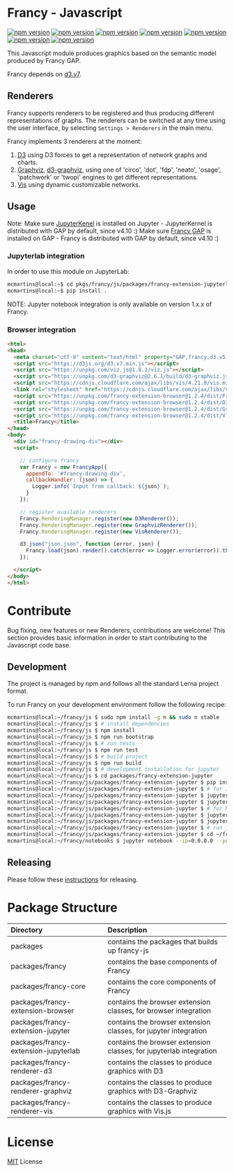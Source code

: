 # Francy - Javascript

[![npm version](https://badge.fury.io/js/francy.svg)](https://badge.fury.io/js/francy)
[![npm version](https://badge.fury.io/js/francy-core.svg)](https://badge.fury.io/js/francy-core)
[![npm version](https://badge.fury.io/js/francy-extension-browser.svg)](https://badge.fury.io/js/francy-extension-browser)
[![npm version](https://badge.fury.io/js/jupyter-francy.svg)](https://badge.fury.io/js/jupyter-francy)
[![npm version](https://badge.fury.io/js/francy-renderer-d3.svg)](https://badge.fury.io/js/francy-renderer-d3)
[![npm version](https://badge.fury.io/js/francy-renderer-graphviz.svg)](https://badge.fury.io/js/francy-renderer-graphviz)
[![npm version](https://badge.fury.io/js/francy-renderer-vis.svg)](https://badge.fury.io/js/francy-renderer-vis)

This Javascript module produces graphics based on the semantic model produced by Francy GAP.

Francy depends on [d3.v7](https://d3js.org/).

## Renderers

Francy supports renderers to be registered and thus producing different representations of graphs.
The renderers can be switched at any time using the user interface, by selecting `Settings > Renderers` in the main menu.

Francy implements 3 renderers at the moment:

1. [D3](https://d3js.org/) using D3 forces to get a representation of network graphs and charts.
2. [Graphviz](https://www.graphviz.org/), [d3-graphviz](https://github.com/magjac/d3-graphviz), using one of 'circo', 'dot', 'fdp', 'neato', 'osage', 'patchwork' or 'twopi' engines to get different representations.
3. [Vis](http://visjs.org/) using dynamic customizable networks.

## Usage

Note: 
Make sure [JupyterKenel](https://github.com/gap-packages/JupyterKernel) is installed on Jupyter - JupyterKernel is distributed with GAP by default, since v4.10 :)
Make sure [Francy GAP](/) is installed on GAP - Francy is distributed with GAP by default, since v4.10 :)

### Jupyterlab integration

In order to use this module on JupyterLab:

```bash
mcmartins@local:~$ cd pkgs/francy/js/packages/francy-extension-jupyterlab/
mcmartins@local:~$ pip install .
```

NOTE: Jupyter notebook integration is only available on version 1.x.x of Francy.

### Browser integration

```html
<html>
<head>
  <meta charset="utf-8" content="text/html" property="GAP,francy,d3.v5,graphviz,vis">
  <script src="https://d3js.org/d3.v7.min.js"></script>
  <script src="https://unpkg.com/viz.js@1.8.1/viz.js"></script>
  <script src="https://unpkg.com/d3-graphviz@2.6.1/build/d3-graphviz.js"></script>
  <script src="https://cdnjs.cloudflare.com/ajax/libs/vis/4.21.0/vis.min.js"></script>
  <link rel="stylesheet" href="https://cdnjs.cloudflare.com/ajax/libs/vis/4.21.0/vis.min.css" />
  <script src="https://unpkg.com/francy-extension-browser@1.2.4/dist/FrancyJS.bundle.js"></script>
  <script src="https://unpkg.com/francy-extension-browser@1.2.4/dist/D3Renderer.bundle.js"></script>
  <script src="https://unpkg.com/francy-extension-browser@1.2.4/dist/GraphvizRenderer.bundle.js"></script>
  <script src="https://unpkg.com/francy-extension-browser@1.2.4/dist/VisRenderer.bundle.js"></script>
  <title>Francy</title>
</head>
<body>
  <div id="francy-drawing-div"></div>
  <script>

    // configure francy
    var Francy = new FrancyApp({ 
      appendTo: '#francy-drawing-div', 
      callbackHandler: (json) => {
        Logger.info(`Input from callback: ${json}`);
      }
    });

    // register available renderers
    Francy.RenderingManager.register(new D3Renderer());
    Francy.RenderingManager.register(new GraphvizRenderer());
    Francy.RenderingManager.register(new VisRenderer());

    d3.json("json.json", function (error, json) {
      Francy.load(json).render().catch(error => Logger.error(error)).then(element => Logger.info('Do whatever with me:', element));
    });

  </script>
</body>
</html>
```

# Contribute

Bug fixing, new features or new Renderers, contributions are welcome! This section provides basic information in order to start contributing to the Javascript code base.

## Development

The project is managed by npm and follows all the standard Lerna project format.

To run Francy on your development environment follow the following recipe:

```bash
mcmartins@local:~/francy/js $ sudo npm install -g n && sudo n stable
mcmartins@local:~/francy/js $ # install dependencies
mcmartins@local:~/francy/js $ npm install
mcmartins@local:~/francy/js $ npm run bootstrap
mcmartins@local:~/francy/js $ # run tests
mcmartins@local:~/francy/js $ npm run test
mcmartins@local:~/francy/js $ # build project
mcmartins@local:~/francy/js $ npm run build
mcmartins@local:~/francy/js $ # development installation for jupyter
mcmartins@local:~/francy/js $ cd packages/francy-extension-jupyter
mcmartins@local:~/francy/js/packages/francy-extension-jupyter $ pip install -e .
mcmartins@local:~/francy/js/packages/francy-extension-jupyter $ # for JupyterLab
mcmartins@local:~/francy/js/packages/francy-extension-jupyter $ jupyter labextension link
mcmartins@local:~/francy/js/packages/francy-extension-jupyter $ jupyter lab --watch
mcmartins@local:~/francy/js/packages/francy-extension-jupyter $ # for Notebook
mcmartins@local:~/francy/js/packages/francy-extension-jupyter $ jupyter nbextension install --symlink --py --sys-prefix jupyter_francy
mcmartins@local:~/francy/js/packages/francy-extension-jupyter $ jupyter nbextension enable --py --sys-prefix jupyter_francy
mcmartins@local:~/francy/js/packages/francy-extension-jupyter $ # run jupyter locally
mcmartins@local:~/francy/js/packages/francy-extension-jupyter $ cd ~/francy/notebooks
mcmartins@local:~/francy/notebooks $ jupyter notebook --ip=0.0.0.0 --port=8080 --no-browser
```

## Releasing

Please follow these [instructions](/RELEASE.md) for releasing.

# Package Structure

| Directory                            | Description                                                        |
|:-------------------------------------|:-------------------------------------------------------------------|
| packages                             | contains the packages that builds up francy-js                     |
| packages/francy                      | contains the base components of Francy                             |
| packages/francy-core                 | contains the core components of Francy                             |
| packages/francy-extension-browser    | contains the browser extension classes, for browser integration    |
| packages/francy-extension-jupyter    | contains the browser extension classes, for jupyter integration    |
| packages/francy-extension-jupyterlab | contains the browser extension classes, for jupyterlab integration |
| packages/francy-renderer-d3          | contains the classes to produce graphics with D3                   |
| packages/francy-renderer-graphviz    | contains the classes to produce graphics with D3-Graphviz          |
| packages/francy-renderer-vis         | contains the classes to produce graphics with Vis.js               |

# License

[MIT](LICENSE) License
